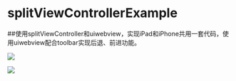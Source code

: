 # splitViewControllerExample
##使用splitViewController和uiwebview，实现iPad和iPhone共用一套代码，使用uiwebview配合toolbar实现后退、前进功能。


![](https://github.com/sidetlw/splitViewControllerExample/blob/master/NerdFeed/shot/shot.gif)

![](https://github.com/sidetlw/splitViewControllerExample/blob/master/NerdFeed/shot/shotphone.gif)
